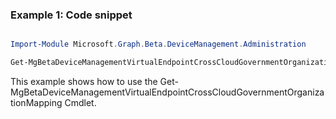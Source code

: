 ### Example 1: Code snippet

```powershell

Import-Module Microsoft.Graph.Beta.DeviceManagement.Administration

Get-MgBetaDeviceManagementVirtualEndpointCrossCloudGovernmentOrganizationMapping

```
This example shows how to use the Get-MgBetaDeviceManagementVirtualEndpointCrossCloudGovernmentOrganizationMapping Cmdlet.

